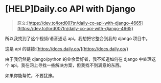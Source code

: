 # [HELP]Daily.co API with Django

> 原文:[https://dev.to/lord007tn/daily-co-api-with-django-4665](https://dev.to/lord007tn/daily-co-api-with-django-4665)

所以我找到了这个视频/语音通话 api。我想把它整合到我的 django 项目中。

这是 api 的链接:[https://docs.daily.co/](https://docs.daily.co/)

由于我仍然是 django/python 的业余爱好者，我不知道如何在 django 中处理这个 api。我在网上寻找一些解决方案，但我找不到满意的东西。

如果你能帮忙，不要犹豫。